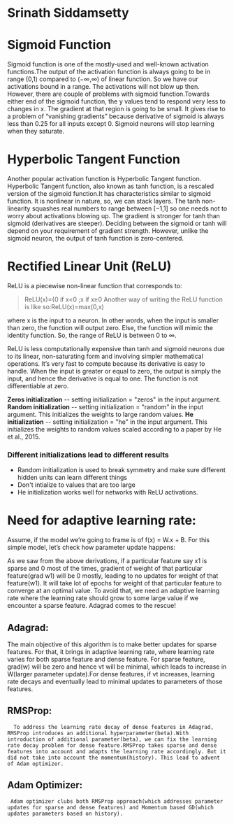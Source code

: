 # Srinath Siddamsetty

# Sigmoid Function
Sigmoid function is one of the mostly-used and well-known activation functions.The output of the activation function is always going to be in range (0,1) compared to (−∞,∞) of linear function. So we have our activations bound in a range. The activations will not blow up then. However, there are couple of problems with sigmoid function.Towards either end of the sigmoid function, the y values tend to respond very less to changes in x. The gradient at that region is going to be small. It gives rise to a problem of “vanishing gradients” because derivative of sigmoid is always less than 0.25 for all inputs except 0. Sigmoid neurons will stop learning when they saturate.

# Hyperbolic Tangent Function
Another popular activation function is Hyperbolic Tangent function. Hyperbolic Tangent function, also known as tanh function, is a rescaled version of the sigmoid function.It has characteristics similar to sigmoid function. It is nonlinear in nature, so, we can stack layers. The tanh non-linearity squashes real numbers to range between [−1,1] so one needs not to worry about activations blowing up. The gradient is stronger for tanh than sigmoid (derivatives are steeper). Deciding between the sigmoid or tanh will depend on your requirement of gradient strength. However, unlike the sigmoid neuron, the output of tanh function is zero-centered.

# Rectified Linear Unit (ReLU)
ReLU is a piecewise non-linear function that corresponds to:
> ReLU(x)={0 if x<0 ;x if x≥0
Another way of writing the ReLU function is like so:ReLU(x)=max(0,x)
 
where x is the input to a neuron. In other words, when the input is smaller than zero, the function will output zero. Else, the function will mimic the identity function. So, the range of ReLU is between 0 to ∞.

ReLU is less computationally expensive than tanh and sigmoid neurons due to its linear, non-saturating form and involving simpler mathematical operations. It’s very fast to compute because its derivative is easy to handle. When the input is greater or equal to zero, the output is simply the input, and hence the derivative is equal to one. The function is not differentiable at zero.

**Zeros initialization** -- setting initialization = "zeros" in the input argument.
**Random initialization** -- setting initialization = "random" in the input argument. This initializes the weights to large random values.
**He initialization** -- setting initialization = "he" in the input argument. This initializes the weights to random values scaled according to a paper by He et al., 2015.

### Different initializations lead to different results
- Random initialization is used to break symmetry and make sure different hidden units can learn different things
- Don't intialize to values that are too large
- He initialization works well for networks with ReLU activations.

# Need for adaptive learning rate:
Assume, if the model we’re going to frame is of f(x) = W.x + B. For this simple model, let’s check how parameter update happens:

As we saw from the above derivations, if a particular feature say x1 is sparse and 0 most of the times, gradient of weight of that particular feature(grad w1) will be 0 mostly, leading to no updates for weight of that feature(w1). It will take lot of epochs for weight of that particular feature to converge at an optimal value. To avoid that, we need an adaptive learning rate where the learning rate should grow to some large value if we encounter a sparse feature. Adagrad comes to the rescue!

## Adagrad:

The main objective of this algorithm is to make better updates for sparse features. For that, it brings in adaptive learning rate, where learning rate varies for both sparse feature and dense feature. For sparse feature, grad(w) will be zero and hence vt will be minimal, which leads to increase in W(larger parameter update).For dense features, if vt increases, learning rate decays and eventually lead to minimal updates to parameters of those features.
## RMSProp:
      To address the learning rate decay of dense features in Adagrad, RMSProp introduces an additional hyperparameter(beta).With introduction of additional parameter(beta), we can fix the learning rate decay problem for dense feature.RMSProp takes sparse and dense features into account and adapts the learning rate accordingly. But it did not take into account the momentum(history). This lead to advent of Adam optimizer.
## Adam Optimizer:
     Adam optimizer clubs both RMSProp approach(which addresses parameter updates for sparse and dense features) and Momentum based GD(which updates parameters based on history). 

